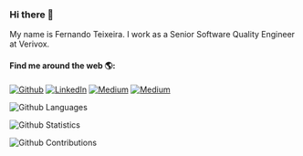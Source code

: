 ### Hi there 👋
                                      
My name is Fernando Teixeira. I work as a Senior Software Quality Engineer at Verivox.

#### Find me around the web 🌎:

<p><a href="https://github.com/teixeira-fernando" target="_blank"><img alt="Github" src="https://img.shields.io/badge/GitHub-%2312100E.svg?&style=for-the-badge&logo=Github&logoColor=white" /></a> <a href="https://www.linkedin.com/in/fernando-augusto-teixeira/" target="_blank"><img alt="LinkedIn" src="https://img.shields.io/badge/linkedin-%230077B5.svg?&style=for-the-badge&logo=linkedin&logoColor=white" /></a> <a href="https://medium.com/@teixeirafernando" target="_blank"><img alt="Medium" src="https://img.shields.io/badge/medium-%2312100E.svg?&style=for-the-badge&logo=medium&logoColor=white" /></a> <a href="mailto:fernandoadt1@gmail.com" target="_blank"><img alt="Medium" src="https://img.shields.io/badge/-Gmail-c14438.svg?&style=for-the-badge&logo=Gmail&logoColor=white" /></a></p>

![Github Languages](https://github-readme-stats.vercel.app/api/top-langs/?username=teixeira-fernando&layout=compact&count_private=true)

![Github Statistics](https://github-readme-stats.vercel.app/api/?username=teixeira-fernando&count_private=true&show_icons=true)

![Github Contributions](https://github-readme-streak-stats.herokuapp.com/?user=teixeira-fernando&hide_border=true)




<!--
**teixeira-fernando/teixeira-fernando** is a ✨ _special_ ✨ repository because its `README.md` (this file) appears on your GitHub profile.

Here are some ideas to get you started:

- 🔭 I’m currently working on ...
- 🌱 I’m currently learning ...
- 👯 I’m looking to collaborate on ...
- 🤔 I’m looking for help with ...
- 💬 Ask me about ...
- 📫 How to reach me: ...
- 😄 Pronouns: ...
- ⚡ Fun fact: ...
-->
